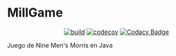 # MillGame

<div style="text-align:center">

[![build](https://github.com/Billy-freespace/MillGame/actions/workflows/build.yml/badge.svg?branch=test)](https://github.com/Billy-freespace/MillGame/actions/workflows/build.yml)
[![codecov](https://codecov.io/gh/Billy-freespace/MillGame/branch/main/graph/badge.svg?token=NJZOQUKC0T)](https://codecov.io/gh/Billy-freespace/MillGame)
[![Codacy Badge](https://app.codacy.com/project/badge/Grade/5043d99956d040769cba06312dff0cd0)](https://www.codacy.com/gh/Billy-freespace/MillGame/dashboard?utm_source=github.com&amp;utm_medium=referral&amp;utm_content=Billy-freespace/MillGame&amp;utm_campaign=Badge_Grade)
  

</div>


Juego de Nine Men's Morris en Java
